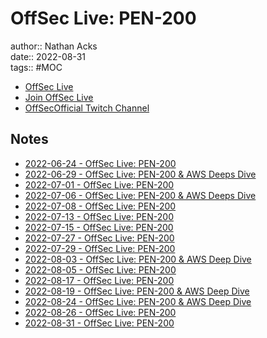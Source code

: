 # OffSec Live: PEN-200

author:: Nathan Acks  
date:: 2022-08-31  
tags:: #MOC

* [OffSec Live](https://www.offensive-security.com/offsec/offsec-live/)
* [Join OffSec Live](https://learn.offensive-security.com/offsec-live-webinars)
* [OffSecOfficial Twitch Channel](https://www.twitch.tv/offsecofficial)

## Notes

* [2022-06-24 - OffSec Live: PEN-200](../log/2022-06-24-offsec-live-pen-200.md)
* [2022-06-29 - OffSec Live: PEN-200 & AWS Deeps Dive](../log/2022-06-29-offsec-live-pen-200-and-aws-deep-dive.md)
* [2022-07-01 - OffSec Live: PEN-200](../log/2022-07-01-offsec-live-pen-200.md)
* [2022-07-06 - OffSec Live: PEN-200 & AWS Deeps Dive](../log/2022-07-06-offsec-live-pen-200-and-aws-deep-dive.md)
* [2022-07-08 - OffSec Live: PEN-200](../log/2022-07-08-offsec-live-pen-200.md)
* [2022-07-13 - OffSec Live: PEN-200](../log/2022-07-13-offsec-live-pen-200.md)
* [2022-07-15 - OffSec Live: PEN-200](../log/2022-07-15-offsec-live-pen-200.md)
* [2022-07-27 - OffSec Live: PEN-200](../log/2022-07-27-offsec-live-pen-200.md)
* [2022-07-29 - OffSec Live: PEN-200](../log/2022-07-29-offsec-live-pen-200.md)
* [2022-08-03 - OffSec Live: PEN-200 & AWS Deep Dive](../log/2022-08-03-offsec-live-pen-200-and-aws-deep-dive.md)
* [2022-08-05 - OffSec Live: PEN-200](../log/2022-08-05-offsec-live-pen-200.md)
* [2022-08-17 - OffSec Live: PEN-200](../log/2022-08-17-offsec-live-pen-200.md)
* [2022-08-19 - OffSec Live: PEN-200 & AWS Deep Dive](../log/2022-08-19-offsec-live-pen-200-and-aws-deep-dive.md)
* [2022-08-24 - OffSec Live: PEN-200 & AWS Deep Dive](../log/2022-08-24-offsec-live-pen-200-and-aws-deep-dive.md)
* [2022-08-26 - OffSec Live: PEN-200](../log/2022-08-26-offsec-live-pen-200.md)
* [2022-08-31 - OffSec Live: PEN-200](../log/2022-08-31-offsec-live-pen-200.md)
